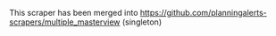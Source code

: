 This scraper has been merged into https://github.com/planningalerts-scrapers/multiple_masterview (singleton)
